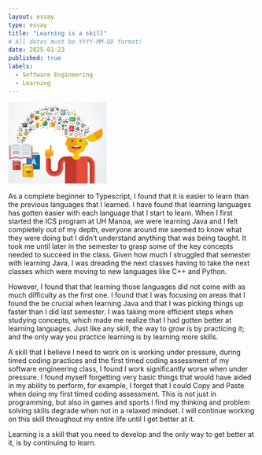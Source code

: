```yaml
---
layout: essay
type: essay
title: "Learning is a skill"
# All dates must be YYYY-MM-DD format!
date: 2025-01-23
published: true
labels:
  - Software Engineering
  - Learning
---
```


<img width="200px" class="rounded float-start pe-4" src="../img/Learning.jpg">

As a complete beginner to Typescript, I found that it is easier to learn than the previous languages that I learned. I have found that learning languages has gotten easier with each language that I start to learn. When I first started the ICS program at UH Manoa, we were learning Java and I felt completely out of my depth, everyone around me seemed to know what they were doing but I didn’t understand anything that was being taught. It took me until later in the semester to grasp some of the key concepts needed to succeed in the class. Given how much I struggled that semester with learning Java, I was dreading the next classes having to take the next classes which were moving to new languages like C++ and Python.

However, I found that that learning those languages did not come with as much difficulty as the first one. I found that I was focusing on areas that I found the be crucial when learning Java and that I was picking things up faster than I did last semester. I was taking more efficient steps when studying concepts, which made me realize that I had gotten better at learning languages. Just like any skill, the way to grow is by practicing it; and the only way you practice learning is by learning more skills.

A skill that I believe I need to work on is working under pressure, during timed coding practices and the first timed coding assessment of my software engineering class, I found I work significantly worse when under pressure. I found myself forgetting very basic things that would have aided in my ability to perform, for example, I forgot that I could Copy and Paste when doing my first timed coding assessment. This is not just in programming, but also in games and sports I find my thinking and problem solving skills degrade when not in a relaxed mindset. I will continue working on this skill throughout my entire life until I get better at it.

Learning is a skill that you need to develop and the only way to get better at it, is by continuing to learn.

